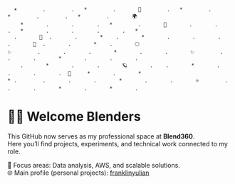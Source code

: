 ```
  ☀️        .        .   *        .       🌙        .   *        .       *        .        .   *        .       🌍 
    *       .       .       .   *        .       🌟       .       .       .   *       .       .       .       .   *   
  .       🌟  .       .       *    .       *       .       .       .       .       🌟  .       .       *    .       🌕 
✨        .       .       .       *       .       .       ✨        .       .       .       *       .       .       . 
    .       *       .       .       🪐       .    .       *       .       .       .       .  🚀     *       .       * 
* .        .       .       .       *       .       .       ⭐        .       .       .       *       .       *       .  
```

# 👨‍💻 Welcome Blenders

This GitHub now serves as my professional space at **Blend360**.  
Here you’ll find projects, experiments, and technical work connected to my role.

🔧 Focus areas: Data analysis, AWS, and scalable solutions.  
🌐 Main profile (personal projects): [franklinyulian](https://github.com/franklinyulian)
